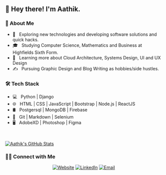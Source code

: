 <h2>👋 Hey there! I'm Aathik.</h2>

<h3> 👨 About Me </h3>

- 🤔 &nbsp; Exploring new technologies and developing software solutions and quick hacks.
- 🎓 &nbsp; Studying Computer Science, Mathematics and Business at Highfields Sixth Form.
- 🌱 &nbsp; Learning more about Cloud Architecture, Systems Design, UI and UX Design
- ✍️ &nbsp; Pursuing Graphic Design and Blog Writing as hobbies/side hustles.

<h3>🛠 Tech Stack</h3>

- 💻 &nbsp; Python | Django
- 🌐 &nbsp; HTML | CSS | JavaScript | Bootstrap | Node.js | ReactJS
- 🛢 &nbsp; Postgersql | MongoDB | Firebase
- 🔧 &nbsp; Git | Markdown | Selenium
- 🖥 &nbsp; AdobeXD | Photoshop | Figma

<br/>

[![Aathik's GitHub Stats](https://github-readme-stats.vercel.app/api?username=aathikahamed&show_icons=true)](https://github.com/aathikahamed)

<h3> 🤝🏻 Connect with Me </h3>

<p align="center">
<a href="https://www.aathik.com"><img alt="Website" src="https://img.shields.io/badge/Website-www.aathikahamed.com-blue?style=flat-square&logo=google-chrome"></a>
<a href="https://www.linkedin.com/in/aathik-ahamed/"><img alt="LinkedIn" src="https://img.shields.io/badge/LinkedIn-Aatihk%20Ahamed-blue?style=flat-square&logo=linkedin"></a>
<!-- <a href="#"><img alt="Instagram" src="https://img.shields.io/badge/Instagram-aathikahamed-blue?style=flat-square&logo=instagram"></a> -->
<a href="mailto:aathikahamed@gmail.com"><img alt="Email" src="https://img.shields.io/badge/Email-aathikahamed@gmail.com-blue?style=flat-square&logo=gmail"></a>
</p>

